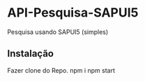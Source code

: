 # API-Pesquisa-SAPUI5
Pesquisa usando SAPUI5 (simples)


## Instalação

Fazer clone do Repo.
npm i
npm start

